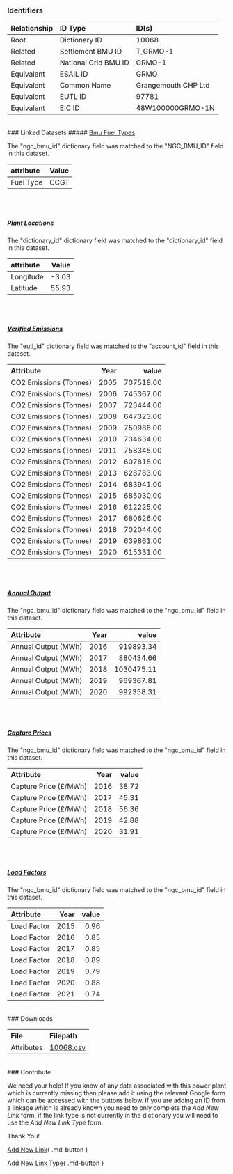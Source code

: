 ### Identifiers

| Relationship   | ID Type              | ID(s)               |
|:---------------|:---------------------|:--------------------|
| Root           | Dictionary ID        | 10068               |
| Related        | Settlement BMU ID    | T_GRMO-1            |
| Related        | National Grid BMU ID | GRMO-1              |
| Equivalent     | ESAIL ID             | GRMO                |
| Equivalent     | Common Name          | Grangemouth CHP Ltd |
| Equivalent     | EUTL ID              | 97781               |
| Equivalent     | EIC ID               | 48W100000GRMO-1N    |

<br>
### Linked Datasets
##### <a href="https://osuked.github.io/Power-Station-Dictionary/datasets/bmu-fuel-types">Bmu Fuel Types</a>



The "ngc_bmu_id" dictionary field was matched to the "NGC_BMU_ID" field in this dataset.

| attribute   | Value   |
|:------------|:--------|
| Fuel Type   | CCGT    |

<br><br>
##### <a href="https://osuked.github.io/Power-Station-Dictionary/datasets/plant-locations">Plant Locations</a>



The "dictionary_id" dictionary field was matched to the "dictionary_id" field in this dataset.

| attribute   |   Value |
|:------------|--------:|
| Longitude   |   -3.03 |
| Latitude    |   55.93 |

<br><br>
##### <a href="https://osuked.github.io/Power-Station-Dictionary/datasets/verified-emissions">Verified Emissions</a>



The "eutl_id" dictionary field was matched to the "account_id" field in this dataset.

| Attribute              |   Year |     value |
|:-----------------------|-------:|----------:|
| CO2 Emissions (Tonnes) |   2005 | 707518.00 |
| CO2 Emissions (Tonnes) |   2006 | 745367.00 |
| CO2 Emissions (Tonnes) |   2007 | 723444.00 |
| CO2 Emissions (Tonnes) |   2008 | 647323.00 |
| CO2 Emissions (Tonnes) |   2009 | 750986.00 |
| CO2 Emissions (Tonnes) |   2010 | 734634.00 |
| CO2 Emissions (Tonnes) |   2011 | 758345.00 |
| CO2 Emissions (Tonnes) |   2012 | 607818.00 |
| CO2 Emissions (Tonnes) |   2013 | 628783.00 |
| CO2 Emissions (Tonnes) |   2014 | 683941.00 |
| CO2 Emissions (Tonnes) |   2015 | 685030.00 |
| CO2 Emissions (Tonnes) |   2016 | 612225.00 |
| CO2 Emissions (Tonnes) |   2017 | 680626.00 |
| CO2 Emissions (Tonnes) |   2018 | 702044.00 |
| CO2 Emissions (Tonnes) |   2019 | 639861.00 |
| CO2 Emissions (Tonnes) |   2020 | 615331.00 |

<br><br>
##### <a href="https://osuked.github.io/Power-Station-Dictionary/datasets/annual-output">Annual Output</a>



The "ngc_bmu_id" dictionary field was matched to the "ngc_bmu_id" field in this dataset.

| Attribute           |   Year |      value |
|:--------------------|-------:|-----------:|
| Annual Output (MWh) |   2016 |  919893.34 |
| Annual Output (MWh) |   2017 |  880434.66 |
| Annual Output (MWh) |   2018 | 1030475.11 |
| Annual Output (MWh) |   2019 |  969367.81 |
| Annual Output (MWh) |   2020 |  992358.31 |

<br><br>
##### <a href="https://osuked.github.io/Power-Station-Dictionary/datasets/capture-prices">Capture Prices</a>



The "ngc_bmu_id" dictionary field was matched to the "ngc_bmu_id" field in this dataset.

| Attribute             |   Year |   value |
|:----------------------|-------:|--------:|
| Capture Price (£/MWh) |   2016 |   38.72 |
| Capture Price (£/MWh) |   2017 |   45.31 |
| Capture Price (£/MWh) |   2018 |   56.36 |
| Capture Price (£/MWh) |   2019 |   42.88 |
| Capture Price (£/MWh) |   2020 |   31.91 |

<br><br>
##### <a href="https://osuked.github.io/Power-Station-Dictionary/datasets/load-factors">Load Factors</a>



The "ngc_bmu_id" dictionary field was matched to the "ngc_bmu_id" field in this dataset.

| Attribute   |   Year |   value |
|:------------|-------:|--------:|
| Load Factor |   2015 |    0.96 |
| Load Factor |   2016 |    0.85 |
| Load Factor |   2017 |    0.85 |
| Load Factor |   2018 |    0.89 |
| Load Factor |   2019 |    0.79 |
| Load Factor |   2020 |    0.88 |
| Load Factor |   2021 |    0.74 |


<br>
### Downloads


| File       | Filepath                                                                              |
|:-----------|:--------------------------------------------------------------------------------------|
| Attributes | [10068.csv](https://osuked.github.io/Power-Station-Dictionary/object_attrs/10068.csv) |


<br>
### Contribute

We need your help! If you know of any data associated with this power plant which is currently missing then please add it using the relevant Google form which can be accessed with the buttons below.  If you are adding an ID from a linkage which is already known you need to only complete the *Add New Link* form, if the link type is not currently in the dictionary you will need to use the *Add New Link Type* form.

Thank You!

[Add New Link](https://docs.google.com/forms/d/e/1FAIpQLSc5jRsQ7NgiLLXbwo9PUdwTQyuqbRwThltG56-o6NVSe7E_nw/viewform?usp=pp_url&entry.251912331=10068){ .md-button }

[Add New Link Type](https://docs.google.com/forms/d/e/1FAIpQLSdQfLmfOR0Vw4Z7gDQAIhBbqIifd1RuSFPKmDQpROhOqjo7ew/viewform?usp=pp_url&entry.2141539628=10068){ .md-button }